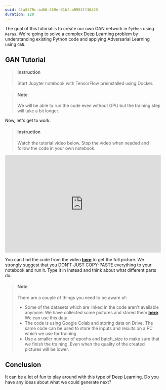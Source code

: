 ```yaml
---
uuid: 4fa8379c-ad66-489e-91bf-a9903ff36325
duration: 120
---
```


The goal of this tutorial is to create our own GAN network in `Python` using `Keras`. We're going to solve a complex Deep Learning problem by understanding existing Python code and applying Adversarial Learning using `GAN`. 

## GAN Tutorial

> #### Instruction
> Start Jupyter notebook with TensorFlow preinstalled using Docker.

<!-- -->

> #### Note
> We will be able to run the code even without GPU but the training step will take a bit longer. 

Now, let's get to work. 

> #### Instruction
> Watch the tutorial video below. Stop the video when needed and follow the code in your own notebook.

<iframe width="100%" height="315" src="https://www.youtube.com/embed/Nrsy6vF7rSw" frameborder="0" allow="accelerometer; autoplay; encrypted-media; gyroscope; picture-in-picture" allowfullscreen></iframe>

You can find the code from the video [**here**](https://github.com/jeffheaton/present/blob/master/youtube/gan/gans_scratch.ipynb) to get the full picture. We strongly suggest that you DON'T JUST COPY-PASTE everything to your notebook and run it. Type it in instead and think about what different parts do.

> #### Note
> There are a couple of things you need to be aware of:
> 
> - Some of the datasets which are linked in the code aren't available anymore. We have collected some pictures and stored them [**here**](https://drive.google.com/file/d/1TBsfh209zXPg0h4U7XKal1TiJiOBETwh/view?usp=sharing). We can use this data.
> - The code is using Google Colab and storing data on Drive. The same code can be used to store the inputs and results on a PC which we use for training.
> - Use a smaller number of epochs and batch_size to make sure that we finish the training. Even when the quality of the created pictures will be lower.
>

## Conclusion

It can be a lot of fun to play around with this type of Deep Learning. Do you have any ideas about what we could generate next?







